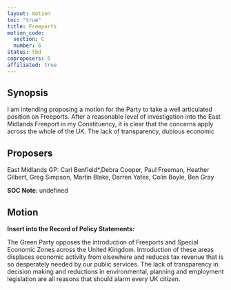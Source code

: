 ```yaml
---
layout: motion
toc: "true"
title: Freeports
motion_code:
  section: C
  number: 6
status: tbd
coproposers: 5
affiliated: true
---
```

## Synopsis

I am intending proposing a motion for the Party to take a well articulated position on Freeports. After a reasonable level of investigation into the East Midlands Freeport in my Constituency, it is clear that the concerns apply across the whole of the UK. The lack of transparency, dubious economic

## P﻿roposers

East Midlands GP: Carl Benfield*,Debra Cooper, Paul Freeman, Heather Gilbert, Greg Simpson, Martin Blake, Darren Yates, Colin Boyle, Ben Gray

<p class="alert d-inline-block alert-primary"><strong>SOC Note: </strong> undefined</p>

## Motion

**Insert into the Record of Policy Statements:**

The Green Party opposes the introduction of Freeports and Special Economic Zones across the United Kingdom. Introduction of these areas displaces economic activity from elsewhere and reduces tax revenue that is so desperately needed by our public services. The lack of transparency in decision making and reductions in environmental, planning and employment legislation are all reasons that should alarm every UK citizen.